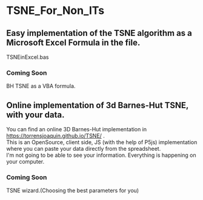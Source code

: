# TSNE_For_Non_ITs  
## Easy implementation of the TSNE algorithm as a Microsoft Excel Formula in the file.  

TSNEinExcel.bas  

### Coming Soon  
BH TSNE as a VBA formula.  

## Online implementation of 3d Barnes-Hut TSNE, with your data.  

You can find an online 3D Barnes-Hut implementation in https://torrensjoaquin.github.io/TSNE/ .  
This is an OpenSource, client side, JS (with the help of P5js) implementation where you can paste your data directly from the spreadsheet.  
I'm not going to be able to see your information. Everything is happening on your computer.  

### Coming Soon  
TSNE wizard.(Choosing the best parameters for you)  
